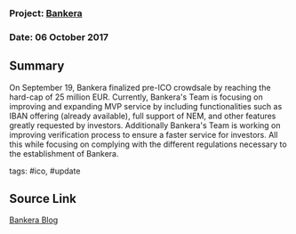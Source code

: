 ### Project: [Bankera](../projects/bankera.md)
### Date: 06 October 2017
## Summary
  
On September 19, Bankera finalized pre-ICO crowdsale by reaching the hard-cap of 25 million EUR.
Currently, Bankera's Team is focusing on improving and expanding MVP service by including functionalities such as IBAN offering (already available), full support of NEM, and other features greatly requested by investors.
Additionally Bankera's Team is working on improving verification process to ensure a faster service for investors. All this while focusing on complying with the different regulations necessary to the establishment of Bankera.
  
tags: #ico, #update
## Source Link
[Bankera Blog](https://blog.bankera.com/2017/09/29/updates-on-bankeras-ico/)  
